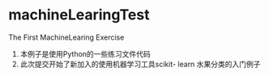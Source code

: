# machineLearingTest
The First MachineLearing Exercise 
1. 本例子是使用Python的一些练习文件代码
2. 此次提交开始了新加入的使用机器学习工具scikit- learn 水果分类的入门例子
